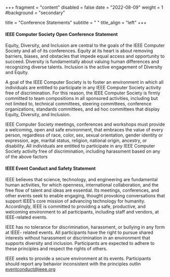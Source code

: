 +++
fragment = "content"
disabled = false
date = "2022-08-09"
weight = 1
#background = "secondary"

title = "Conference Statements"
subtitle = " "
title_align = "left"
+++

#### IEEE Computer Society Open Conference Statement

Equity, Diversity, and Inclusion are central to the goals of the IEEE Computer Society
and all of its conferences. Equity at its heart is about removing barriers,
biases, and obstacles that impede equal access and opportunity to succeed.
Diversity is fundamentally about valuing human differences and recognizing
diverse talents. Inclusion is the active engagement of Diversity and Equity.

A goal of the IEEE Computer Society is to foster an environment in which all individuals
are entitled to participate in any IEEE Computer Society activity free of discrimination.
For this reason, the IEEE Computer Society is firmly committed to team compositions in
all sponsored activities, including but not limited to, technical committees, steering
committees, conference organizations, standards committees, and ad hoc committees
that display Equity, Diversity, and Inclusion.

IEEE Computer Society meetings, conferences and workshops must provide a
welcoming, open and safe environment, that embraces the value of every person,
regardless of race, color, sex, sexual orientation, gender identity or expression, age,
marital status, religion, national origin, ancestry, or disability. All individuals are entitled
to participate in any IEEE Computer Society activity free of discrimination, including
harassment based on any of the above factors


#### IEEE Event Conduct and Safety Statement

IEEE believes that science, technology, and engineering are fundamental human
activities, for which openness, international collaboration, and the free flow of talent and
ideas are essential. Its meetings, conferences, and other events seek to enable
engaging, thought provoking conversations that support IEEE’s core mission of
advancing technology for humanity. Accordingly, IEEE is committed to providing a safe,
productive, and welcoming environment to all participants, including staff and vendors,
at IEEE-related events.

IEEE has no tolerance for discrimination, harassment, or bullying in any form at IEEE-
related events. All participants have the right to pursue shared interests without
harassment or discrimination in an environment that supports diversity and inclusion.
Participants are expected to adhere to these principles and respect the rights
of others.

IEEE seeks to provide a secure environment at its events. Participants should report
any behavior inconsistent with the principles outlin
[eventconduct@ieee.org](mailto:eventconduct@ieee.org)

